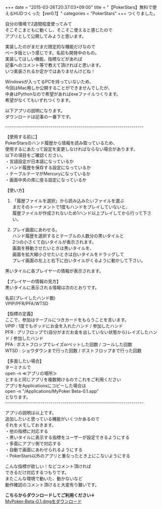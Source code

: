+++
date = "2015-03-26T20:37:03+09:00"
title = "【PokerStars】無料で使えるHUDつくった【ver0.1】"
categories = "PokerStars"
+++
つくりました。  
  
自分の環境で2週間程度使ってみて  
そこそこまともに動くし、そこそこ使えると感じたので  
アプリとして公開してみようと思います。  
  
実装したのがまだまだ限定的な機能だけなので  
ベータ版という感じです。名前も開発中のもの。  
実装してほしい機能、指標などがあれば  
記事へのコメント等で教えて頂ければと思います。  
いつ実装されるか定かではありませんけどね！  
  
Windowsが入ってるPCを持っていないため、  
今回はMac用しか公開することができませんでしたが、  
中身はPythonなので希望があればexeファイルつくります。  
希望がなくてもいずれつくります。  
  
以下アプリの説明になります。  
ダウンロードは記事の一番下です。  
  
&#45;&#45;&#45;&#45;&#45;&#45;&#45;&#45;&#45;&#45;&#45;&#45;&#45;&#45;&#45;&#45;&#45;&#45;&#45;&#45;&#45;&#45;&#45;&#45;&#45;&#45;&#45;&#45;&#45;&#45;&#45;&#45;&#45;&#45;&#45;&#45;&#45;&#45;&#45;&#45;&#45;&#45;&#45;&#45;&#45;&#45;&#45;&#45;&#45;&#45;&#45;&#45;&#45;&#45;&#45;&#45;&#45;&#45;&#45;&#45;&#45;&#45;&#45;&#45;&#45;&#45;&#45;&#45;&#45;&#45;  
  
【使用する前に】  
PokerStarsのハンド履歴から情報を読み取っているため、  
使用するにあたって設定を変更しなければならない場合があります。  
以下の項目をご確認ください。  
・言語設定が日本語になっているか  
・ハンド履歴を保存する設定になっているか  
・テーブルテーマがMercuryになっているか  
・画面中央の席に座る設定になっているか  
  
【使い方】  
1. 「履歴ファイルを選択」から読み込みたいファイルを選ぶ  
まだそのトーナメントで1度もハンドをプレイしていないと、  
履歴ファイルが作成されないため1ハンド以上プレイしてから行って下さい。  
  
2. プレイ画面にあわせる。  
ハンド履歴を選択するとテーブルの人数分の黒いタイルと  
2つの小さくて白いタイルが表示されます。  
画面を移動させたいときは黒いタイルを、  
画面を拡大縮小させたいときは白いタイルをドラッグして  
プレイ画面の左上と右下に白いタイルがくるように動かして下さい。  
  
黒いタイルに各プレイヤーの情報が表示されます。  
  
【プレイヤーの情報の見方】  
黒いタイルに表示される情報は次のとおりです。  
  
名前(プレイしたハンド数)  
VPIP/PFR/PFA/WTSD  
  
【指標の定義】  
ここで、参加はテーブルにつきカードをもらうことを言います。  
VPIP : 1度でもポッドにお金を入れたハンド / 参加したハンド  
PFR  : プリフロップで(自分がまだお金を出していない状態から)レイズしたハンド / 参加したハンド  
PFA  : ポストフロップでレイズorベットした回数 / コールした回数  
WTSD : ショウダウンまで行った回数 / ポストフロップまで行った回数  
  
【多面したい場合】  
ターミナルで  
open -n ≪アプリの場所≫  
とすると同じアプリを複数開けるのでこれをご利用ください  
アプリをApplicationsにコピーした場合は  
open -n "/Applications/MyPoker Beta-0.1.app"  
となります。  
&#45;&#45;&#45;&#45;&#45;&#45;&#45;&#45;&#45;&#45;&#45;&#45;&#45;&#45;&#45;&#45;&#45;&#45;&#45;&#45;&#45;&#45;&#45;&#45;&#45;&#45;&#45;&#45;&#45;&#45;&#45;&#45;&#45;&#45;&#45;&#45;&#45;&#45;&#45;&#45;&#45;&#45;&#45;&#45;&#45;&#45;&#45;&#45;&#45;&#45;&#45;&#45;&#45;&#45;&#45;&#45;&#45;&#45;&#45;&#45;&#45;&#45;&#45;&#45;&#45;&#45;&#45;&#45;&#45;&#45;  
  
アプリの説明は以上です。  
追加したいと思っている機能がいくつかあるので  
それをメモしておきます。  
・他の指標に対応する  
・黒いタイルに表示する指標をユーザーが設定できるようにする  
・多面にアプリ側で対応する  
・自動で画面にあわせられるようにする  
・PokerStars以外のアプリと重なったとき上にこないようにする  
  
こんな指標が欲しい！などコメント頂ければ  
できるだけ対応するつもりです。  
またこんな環境で動いた、動かないなど  
動作確認のコメント頂けると大変有り難いです。  
  
  
<strong>こちらからダウンロードしてご利用ください↓</strong><a href="https://github.com/zaburo-ch/poker_tool/raw/master/MyPoker-Beta-0.1.dmg" target="_blank" title="MyPoker-Beta-0.1.dmgをダウンロード">  
MyPoker-Beta-0.1.dmgをダウンロード</a>